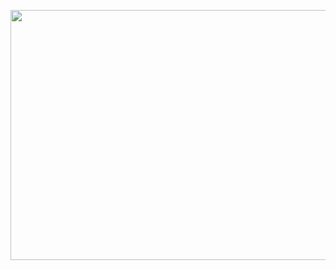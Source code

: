 <a href="url"><img src="https://media.giphy.com/media/heIX5HfWgEYlW/giphy.gif" align="center" height="400" width="600" ></a>
